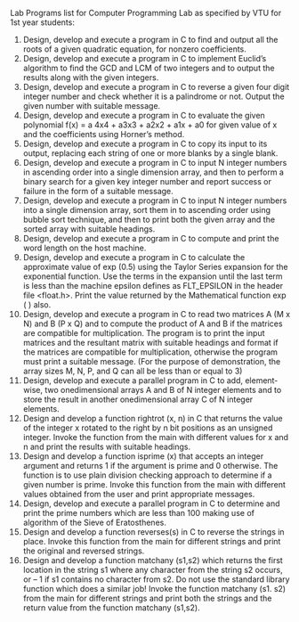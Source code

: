 Lab Programs list for Computer Programming Lab as specified by VTU for 
1st year students:

1. Design, develop and execute  a program in C to  find and output all 
the roots of a given quadratic equation, for non­zero coefficients.
2. Design, develop and execute a program in C to implement Euclid’s 
algorithm to find the GCD and LCM of two integers and to output the 
results along with the given integers.
3. Design, develop and execute  a program in C to  reverse a given four 
digit integer number and check whether it is a palindrome or not. Output 
the given number with suitable message.
4. Design, develop and execute a program in C to evaluate the given 
polynomial f(x) = a 4x4 +  a3x3 + a2x2 + a1x + a0 for given value of x 
and the coefficients using Horner’s method.
5. Design, develop and execute a program in C to copy its input to its 
output, replacing each string of one or more blanks by a single blank.
6. Design, develop and execute a program in C to input N integer numbers 
in ascending order into a single dimension array, and then to perform a 
binary search for a given key integer number and report success or 
failure in the form of a suitable message.
7. Design, develop and execute a program in C to input N integer numbers 
into a single dimension array, sort them in to ascending order using 
bubble sort technique, and then to print both the given array and the 
sorted array with suitable headings.
8. Design, develop and execute a program in C to compute and print the 
word length on the host machine.
9. Design, develop and execute a program in C to calculate the approximate 
value of exp (0.5) using the Taylor Series expansion for the exponential 
function. Use the terms in the expansion until the last term is less than 
the machine epsilon defines as FLT_EPSILON in the header file <float.h>. 
Print the value returned by the Mathematical function exp ( ) also.
10. Design, develop and execute  a program in C to  read two matrices A 
(M x N) and B (P x Q) and to compute the product of A and B if the 
matrices are compatible for multiplication. The program is to print 
the input matrices and the resultant matrix with suitable headings and 
format if the matrices are compatible for multiplication, otherwise the 
program must print a suitable message. (For the purpose of demonstration, 
the array sizes M, N, P, and Q can all be less than or equal to 3)
11. Design, develop and execute a parallel program in C to add, 
element­wise, two one­dimensional arrays A and B of N integer elements 
and to store the result in another one­dimensional array C of N integer 
elements.
12. Design and develop a function rightrot (x, n) in C that returns the 
value of the integer x rotated to the right by n bit positions as an 
unsigned integer. Invoke the function from the main with different values 
for x and n and print the results with suitable headings.
13. Design and develop a function isprime (x) that accepts an integer 
argument and returns 1 if the argument is prime and 0 otherwise. The 
function is to use plain division checking approach to determine if a 
given number is prime. Invoke this function from the main with different 
values obtained from the user and print appropriate messages.
14. Design, develop and execute a parallel program in C to determine and 
print the prime numbers which are less than 100 making use of algorithm of 
the Sieve of Eratosthenes.
15. Design and develop a function reverses(s) in C to reverse the strings 
in place. Invoke this function from the main for different strings and 
print the original and reversed strings.
16. Design and develop a function matchany (s1,s2) which returns the first 
location in the string s1 where any character from the string s2 occurs, 
or – 1 if s1 contains  no  character  from   s2.   Do  not   use  the 
standard library function which does a similar job! Invoke the function 
matchany (s1. s2) from the main for different strings and print both the 
strings and the return value from the function matchany (s1,s2).

